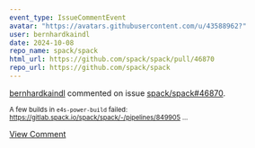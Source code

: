 ```yaml
---
event_type: IssueCommentEvent
avatar: "https://avatars.githubusercontent.com/u/43588962?"
user: bernhardkaindl
date: 2024-10-08
repo_name: spack/spack
html_url: https://github.com/spack/spack/pull/46870
repo_url: https://github.com/spack/spack
---
```


<a href='https://github.com/bernhardkaindl' target='_blank'>bernhardkaindl</a> commented on issue <a href='https://github.com/spack/spack/pull/46870' target='_blank'>spack/spack#46870</a>.

<small>A few builds in `e4s-power-build` failed: https://gitlab.spack.io/spack/spack/-/pipelines/849905...</small>

<a href='https://github.com/spack/spack/pull/46870' target='_blank'>View Comment</a>